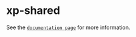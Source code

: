 # xp-shared

See the [`documentation page`](http://www.expandjs.com/elements/xp-shared) for more information.